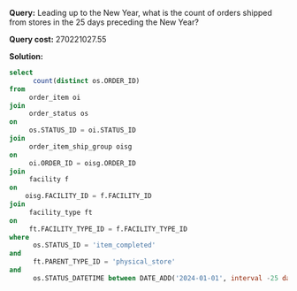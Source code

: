 
**Query:** Leading up to the New Year, what is the count of orders shipped from stores in the 25 days preceding the New Year?

**Query cost:** 270221027.55

**Solution:**
```sql
select 
      count(distinct os.ORDER_ID)
from 
     order_item oi 
join 
     order_status os 
on 
     os.STATUS_ID = oi.STATUS_ID 
join 
     order_item_ship_group oisg 
on 
     oi.ORDER_ID = oisg.ORDER_ID 
join 
     facility f 
on 
    oisg.FACILITY_ID = f.FACILITY_ID
join 
     facility_type ft
on 
     ft.FACILITY_TYPE_ID = f.FACILITY_TYPE_ID 
where 
      os.STATUS_ID = 'item_completed'
and 
      ft.PARENT_TYPE_ID = 'physical_store'
and 
      os.STATUS_DATETIME between DATE_ADD('2024-01-01', interval -25 day) and '2024-01-01'


